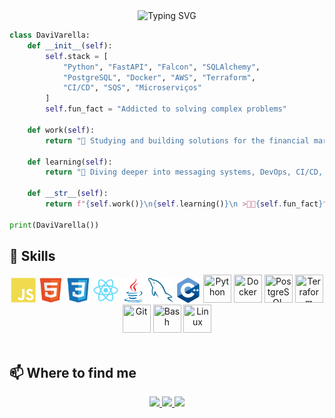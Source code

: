 <div align="center">
  <img src="https://readme-typing-svg.herokuapp.com?font=Poppins&weight=600&size=30&pause=2000&color=6C0AD9&center=true&vCenter=true&width=450&lines=Hi+there%2C+I'm+Davi+Varella!+%F0%9F%91%8B;" alt="Typing SVG" />
</div>

```python
class DaviVarella:
    def __init__(self):
        self.stack = [
            "Python", "FastAPI", "Falcon", "SQLAlchemy",
            "PostgreSQL", "Docker", "AWS", "Terraform",
            "CI/CD", "SQS", "Microserviços"
        ]
        self.fun_fact = "Addicted to solving complex problems"

    def work(self):
        return "🔭 Studying and building solutions for the financial market"

    def learning(self):
        return "🌱 Diving deeper into messaging systems, DevOps, CI/CD, and scalability"

    def __str__(self):
        return f"{self.work()}\n{self.learning()}\n >🚀🦄{self.fun_fact}"

print(DaviVarella())

```

## 🚀 Skills

<div align="center">
    <img src="https://raw.githubusercontent.com/devicons/devicon/master/icons/javascript/javascript-plain.svg" alt="JavaScript" height="40" width="40">
    <img src="https://raw.githubusercontent.com/devicons/devicon/master/icons/html5/html5-original.svg" alt="HTML5" height="40" width="40">
    <img src="https://raw.githubusercontent.com/devicons/devicon/master/icons/css3/css3-original.svg" alt="CSS3" height="40" width="40">
    <img src="https://raw.githubusercontent.com/devicons/devicon/master/icons/react/react-original.svg" alt="React" height="40" width="40">
    <img src="https://raw.githubusercontent.com/devicons/devicon/master/icons/java/java-original.svg" alt="Java" height="40" width="40">
    <img src="https://raw.githubusercontent.com/devicons/devicon/master/icons/mysql/mysql-original.svg" alt="SQL" height="40" width="40">
    <img src="https://raw.githubusercontent.com/devicons/devicon/master/icons/cplusplus/cplusplus-original.svg" alt="C++" height="40" width="40">
    <img src="https://cdn.jsdelivr.net/gh/devicons/devicon/icons/python/python-original.svg" title="Python" width="45" height="45" /> 
    <img src="https://cdn.jsdelivr.net/gh/devicons/devicon/icons/docker/docker-original.svg" title="Docker" width="45" height="45" /> 
    <img src="https://cdn.jsdelivr.net/gh/devicons/devicon/icons/postgresql/postgresql-original.svg" title="PostgreSQL" width="45" height="45" />
    <img src="https://cdn.jsdelivr.net/gh/devicons/devicon/icons/terraform/terraform-original.svg" title="Terraform" width="45" height="45" />  
    <img src="https://cdn.jsdelivr.net/gh/devicons/devicon/icons/git/git-original.svg" title="Git" width="45" height="45" /> 
    <img src="https://cdn.jsdelivr.net/gh/devicons/devicon/icons/bash/bash-original.svg" title="Bash" width="45" height="45" /> 
    <img src="https://cdn.jsdelivr.net/gh/devicons/devicon/icons/linux/linux-original.svg" title="Linux" width="45" height="45" />
</div>

<br>

## 📫 Where to find me

<div align="center"> 
  <a href="https://instagram.com/davizuks" target="_blank"> <img src="https://img.shields.io/badge/-Instagram-%23E4405F?style=for-the-badge&logo=instagram&logoColor=white" /> 
  <a href="https://www.linkedin.com/in/davivarella/" target="_blank"> <img src="https://img.shields.io/badge/-LinkedIn-%230077B5?style=for-the-badge&logo=linkedin&logoColor=white" /> </a> 
  <a href="mailto:davivarelladev@gmail.com"> <img src="https://img.shields.io/badge/-Gmail-%23333?style=for-the-badge&logo=gmail&logoColor=white" /> </a> 
</div>

<br>
